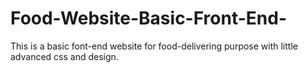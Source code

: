 # Food-Website-Basic-Front-End-

This is a basic font-end website for food-delivering purpose with little advanced css and design.
